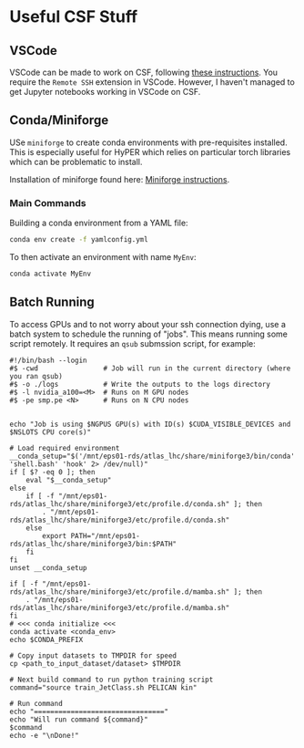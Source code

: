 # Useful CSF Stuff

## VSCode
VSCode can be made to work on CSF, following [these instructions](https://ri.itservices.manchester.ac.uk/csf3/software/tools/vscode/). You require the `Remote SSH` extension in VSCode.
However, I haven't managed to get Jupyter notebooks working in VSCode on CSF.

## Conda/Miniforge
USe `miniforge` to create conda environments with pre-requisites installed. 
This is especially useful for HyPER which relies on particular torch libraries which can be problematic to install.

Installation of miniforge found here: [Miniforge instructions](https://github.com/conda-forge/miniforge?tab=readme-ov-file#install).

### Main Commands
Building a conda environment from a YAML file:
```bash
conda env create -f yamlconfig.yml
```
To then activate an environment with name `MyEnv`:
```bash
conda activate MyEnv
```

## Batch Running
To access GPUs and to not worry about your ssh connection dying, use a batch system to schedule the running of "jobs". 
This means running some script remotely. It requires an `qsub` submssion script, for example:
```
#!/bin/bash --login
#$ -cwd                # Job will run in the current directory (where you ran qsub)
#$ -o ./logs           # Write the outputs to the logs directory
#$ -l nvidia_a100=<M>  # Runs on M GPU nodes
#$ -pe smp.pe <N>      # Runs on N CPU nodes


echo "Job is using $NGPUS GPU(s) with ID(s) $CUDA_VISIBLE_DEVICES and $NSLOTS CPU core(s)"

# Load required environment
__conda_setup="$('/mnt/eps01-rds/atlas_lhc/share/miniforge3/bin/conda' 'shell.bash' 'hook' 2> /dev/null)"
if [ $? -eq 0 ]; then
    eval "$__conda_setup"
else
    if [ -f "/mnt/eps01-rds/atlas_lhc/share/miniforge3/etc/profile.d/conda.sh" ]; then
        . "/mnt/eps01-rds/atlas_lhc/share/miniforge3/etc/profile.d/conda.sh"
    else
        export PATH="/mnt/eps01-rds/atlas_lhc/share/miniforge3/bin:$PATH"
    fi
fi
unset __conda_setup

if [ -f "/mnt/eps01-rds/atlas_lhc/share/miniforge3/etc/profile.d/mamba.sh" ]; then
    . "/mnt/eps01-rds/atlas_lhc/share/miniforge3/etc/profile.d/mamba.sh"
fi
# <<< conda initialize <<<
conda activate <conda_env>
echo $CONDA_PREFIX

# Copy input datasets to TMPDIR for speed
cp <path_to_input_dataset/dataset> $TMPDIR

# Next build command to run python training script
command="source train_JetClass.sh PELICAN kin"

# Run command
echo "================================"
echo "Will run command ${command}"
$command
echo -e "\nDone!"
```
